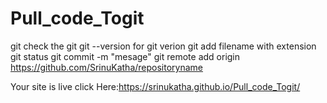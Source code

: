 # Pull_code_Togit

git check the git
git --version for git verion
git add filename with extension
git status
git commit -m "mesage"
git remote add origin https://github.com/SrinuKatha/repositoryname

Your site is live 
click Here:https://srinukatha.github.io/Pull_code_Togit/
